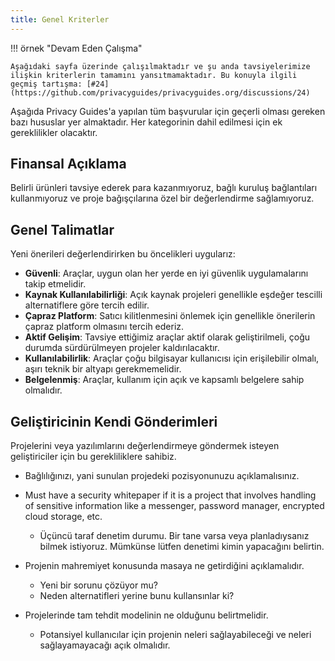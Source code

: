 ```yaml
---
title: Genel Kriterler
---
```


!!! örnek "Devam Eden Çalışma"

    Aşağıdaki sayfa üzerinde çalışılmaktadır ve şu anda tavsiyelerimize ilişkin kriterlerin tamamını yansıtmamaktadır. Bu konuyla ilgili geçmiş tartışma: [#24](https://github.com/privacyguides/privacyguides.org/discussions/24)

Aşağıda Privacy Guides'a yapılan tüm başvurular için geçerli olması gereken bazı hususlar yer almaktadır. Her kategorinin dahil edilmesi için ek gereklilikler olacaktır.

## Finansal Açıklama

Belirli ürünleri tavsiye ederek para kazanmıyoruz, bağlı kuruluş bağlantıları kullanmıyoruz ve proje bağışçılarına özel bir değerlendirme sağlamıyoruz.

## Genel Talimatlar

Yeni önerileri değerlendirirken bu öncelikleri uygularız:

- **Güvenli**: Araçlar, uygun olan her yerde en iyi güvenlik uygulamalarını takip etmelidir.
- **Kaynak Kullanılabilirliği**: Açık kaynak projeleri genellikle eşdeğer tescilli alternatiflere göre tercih edilir.
- **Çapraz Platform**: Satıcı kilitlenmesini önlemek için genellikle önerilerin çapraz platform olmasını tercih ederiz.
- **Aktif Gelişim**: Tavsiye ettiğimiz araçlar aktif olarak geliştirilmeli, çoğu durumda sürdürülmeyen projeler kaldırılacaktır.
- **Kullanılabilirlik**: Araçlar çoğu bilgisayar kullanıcısı için erişilebilir olmalı, aşırı teknik bir altyapı gerekmemelidir.
- **Belgelenmiş**: Araçlar, kullanım için açık ve kapsamlı belgelere sahip olmalıdır.

## Geliştiricinin Kendi Gönderimleri

Projelerini veya yazılımlarını değerlendirmeye göndermek isteyen geliştiriciler için bu gerekliliklere sahibiz.

- Bağlılığınızı, yani sunulan projedeki pozisyonunuzu açıklamalısınız.

- Must have a security whitepaper if it is a project that involves handling of sensitive information like a messenger, password manager, encrypted cloud storage, etc.
    - Üçüncü taraf denetim durumu. Bir tane varsa veya planladıysanız bilmek istiyoruz. Mümkünse lütfen denetimi kimin yapacağını belirtin.

- Projenin mahremiyet konusunda masaya ne getirdiğini açıklamalıdır.
    - Yeni bir sorunu çözüyor mu?
    - Neden alternatifleri yerine bunu kullansınlar ki?

- Projelerinde tam tehdit modelinin ne olduğunu belirtmelidir.
    - Potansiyel kullanıcılar için projenin neleri sağlayabileceği ve neleri sağlayamayacağı açık olmalıdır.
